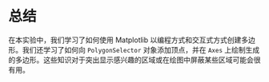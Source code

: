 # 总结

在本实验中，我们学习了如何使用 Matplotlib 以编程方式和交互式方式创建多边形。我们还学习了如何向 `PolygonSelector` 对象添加顶点，并在 `Axes` 上绘制生成的多边形。这些知识对于突出显示感兴趣的区域或在绘图中屏蔽某些区域可能会很有用。
